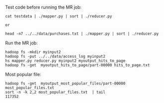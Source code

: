 Test code before running the MR job:
```
cat testdata | ./mapper.py | sort | ./reducer.py

or

head -n7 ../../data/purchases.txt | ./mapper.py | sort | ./reducer.py
```

Run the MR job:
```
hadoop fs -mkdir myinput2
hadoop fs -put ../../data/access_log myinput2
hs mapper.py reducer.py myinput2 myoutput_hits_to_page
hadoop fs -get  myoutput_hits_to_page/part-00000 hits_to_page.txt
```

Most popular file:
```
hadoop fs -get  myoutput_most_popular_files/part-00000 most_popular_files.txt
sort -n -k 2,2 most_popular_files.txt  | tail
117352
```
